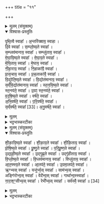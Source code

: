 +++
title = "११"

+++

<details><summary>मूलम् (संयुक्तम्)</summary>

पृ॒थि॒व्यै स्वाहा॒न्तरि॑ख्षाय॒ स्वाहा॑ दि॒वे स्वाहा॑ सम्प्लोष्य॒ते स्वाहा॑ स॒म्प्लव॑मानाय॒ स्वाहा॒ सम्प्लु॑ताय॒ स्वाहा॑ मेघायिष्य॒ते स्वाहा॑ मेघाय॒ते स्वाहा॑ मेघि॒ताय॒ स्वाहा॑ मे॒घाय॒ स्वाहा॑ नीहा॒राय॒ स्वाहा॑ नि॒हाका॑यै॒ स्वाहा᳚ प्रास॒चाय॒ स्वाहा᳚ प्रच॒लाका॑यै॒ स्वाहा॑ विद्योतिष्य॒ते स्वाहा॑ वि॒द्योत॑मानाय॒ स्वाहा॑ सव्ँवि॒द्योत॑मानाय॒ स्वाहा᳚ स्तनयिष्य॒ते स्वाहा᳚ स्त॒नय॑ते॒ स्वाहो॒ग्रꣵ स्त॒नय॑ते॒ स्वाहा॑ वर्षिष्य॒ते स्वाहा॒ वर्ष॑ते॒ स्वाहा॑भि॒वर्ष॑ते॒ स्वाहा॑ परि॒वर्ष॑ते॒ स्वाहा॑ स॒व्ँवर्ष॑ते [33]  
स्वाहा॑नु॒वर्ष॑ते॒ स्वाहा॑
</details>

<details open><summary>विश्वास-प्रस्तुतिः</summary>

पृ॒थि॒व्यै स्वाहा᳚ । अ॒न्तरि॑ख्षाय॒ स्वाहा ।  
दि॒वे स्वाहा᳚ । स॒म्प्लो॒ष्य॒ते स्वाहा᳚ ।  
स॒म्प्लव॑मानाय॒ स्वाहा᳚ । सम्प्लु॑ताय॒ स्वाहा᳚ ।  
मे॒घा॒यि॒ष्य॒ते स्वाहा᳚ । मे॒घा॒य॒ते स्वाहा᳚ ।  
मे॒घि॒ताय॒ स्वाहा᳚ । मे॒घाय॒ स्वाहा᳚ ।  
नी॒हा॒राय॒ स्वाहा᳚ । नि॒हाका॑यै॒ स्वाहा᳚ ।  
प्रा॒स॒चाय॒ स्वाहा᳚ । प्र॒च॒लाका॑यै॒ स्वाहा᳚ ।  
वि॒द्यो॒ति॒ष्य॒ते स्वाहा᳚ । वि॒द्योत॑मानाय॒ स्वाहा᳚ ।  
स॒व्ँवि॒द्योत॑मानाय॒ स्वाहा᳚ । स्त॒न॒यि॒ष्य॒ते स्वाहा᳚ ।  
स्त॒नय॑ते॒ स्वाहा᳚ । उ॒ग्रꣵ स्त॒नय॑ते॒ स्वाहा᳚ ।  
व॒र्॒षि॒ष्य॒ते स्वाहा᳚ । वर्ष॑ते॒ स्वाहा᳚ ।  
अ॒भि॒वर्ष॑ते॒ स्वाहा᳚ । प॒रि॒वर्ष॑ते॒ स्वाहा᳚ ।  
स॒व्ँवर्ष॑ते॒ स्वाहा᳚ [33]। अ॒नु॒वर्ष॑ते॒ स्वाहा᳚ ।
</details>

<details><summary>मूलम्</summary>

पृ॒थि॒व्यै स्वाहा᳚ । अ॒न्तरि॑ख्षाय॒ स्वाहा ।  
दि॒वे स्वाहा᳚ । स॒म्प्लो॒ष्य॒ते स्वाहा᳚ ।  
स॒म्प्लव॑मानाय॒ स्वाहा᳚ । सम्प्लु॑ताय॒ स्वाहा᳚ ।  
मे॒घा॒यि॒ष्य॒ते स्वाहा᳚ । मे॒घा॒य॒ते स्वाहा᳚ ।  
मे॒घि॒ताय॒ स्वाहा᳚ । मे॒घाय॒ स्वाहा᳚ ।  
नी॒हा॒राय॒ स्वाहा᳚ । नि॒हाका॑यै॒ स्वाहा᳚ ।  
प्रा॒स॒चाय॒ स्वाहा᳚ । प्र॒च॒लाका॑यै॒ स्वाहा᳚ ।  
वि॒द्यो॒ति॒ष्य॒ते स्वाहा᳚ । वि॒द्योत॑मानाय॒ स्वाहा᳚ ।  
स॒व्ँवि॒द्योत॑मानाय॒ स्वाहा᳚ । स्त॒न॒यि॒ष्य॒ते स्वाहा᳚ ।  
स्त॒नय॑ते॒ स्वाहा᳚ । उ॒ग्रꣵ स्त॒नय॑ते॒ स्वाहा᳚ ।  
व॒र्॒षि॒ष्य॒ते स्वाहा᳚ । वर्ष॑ते॒ स्वाहा᳚ ।  
अ॒भि॒वर्ष॑ते॒ स्वाहा᳚ । प॒रि॒वर्ष॑ते॒ स्वाहा᳚ ।  
स॒व्ँवर्ष॑ते॒ स्वाहा᳚ [33]। अ॒नु॒वर्ष॑ते॒ स्वाहा᳚ ।
</details>

<details><summary>भट्टभास्करटीका</summary>

1अथाश्वमेधे नक्तंहोमाः - पृथिव्यै स्वाहेत्यादयः निगदसिद्धाः ॥ संप्लवनं वर्षार्थमुपक्रमः; त्रैकाल्येन प्रवृत्तिरुच्यते । लृट् व्यत्ययेन । मेघायिष्यते मेघान् करिष्यते । 'शब्दवैर' इति क्यङ्, व्यत्ययेन परस्मैपदम् । मेघायते मेघमात्मन इच्छते । 'नच्छन्दस्यपुत्रस्य' इतीत्वाभावः । मेधिताय सञ्जातमेघाय । इतच्प्रत्ययः 'तदस्य सञ्जातम्' इति । मेघाय वर्षहेतवे । निहाका नीहारस्य परा काष्ठा यत्र निहततरं कोष्ठं इति प्रयुञ्जते शीतेनार्ताः । तमोभिभूताय प्रासचाय नीहारेण संकुचते यत्र जन्तवः शीतेन संकुचिता भवन्ति' तमसा वा निश्चेष्टाः । सर्वत्र पृषोदरादित्वादिष्टरूपसिद्धिः । प्रचलाका हेमन्तसमाप्तिकालः यत्रेतश्चेतश्च प्रचलन्ति जन्तवः । यद्वा - प्रकर्षेण चलन्ति । विशीर्य शिष्यन्त इति विद्योतनं विरळद्योतनम् । स्तननं शब्दनम् । उग्रं उद्रूर्णं श्रवणकटुकम् । वर्षणं धारापातनम् । अभिवर्षणं उपर्युपरि वर्षणम् । परिवर्षणं सर्वतो वर्षणम् । संवर्षणं सङ्गतपटलवर्षणम् । अनुवर्षणं स्थित्वास्थित्वा वर्षणम् ॥
</details>

<details><summary>मूलम् (संयुक्तम्)</summary>

शीकायिष्य॒ते स्वाहा॑ शीकाय॒ते स्वाहा॑ शीकि॒ताय॒ स्वाहा᳚ प्रोषिष्य॒ते स्वाहा᳚ प्रुष्ण॒ते स्वाहा॑ परिप्रुष्ण॒ते स्वाहो᳚द्ग्रहीष्य॒ते स्वाहो᳚द्गृह्ण॒ते स्वाहोद्गृ॑हीताय॒ स्वाहा॑ विप्लोष्य॒ते स्वाहा॑ वि॒प्लव॑मानाय॒ स्वाहा॒ विप्लु॑ताय॒ स्वाहा॑तफ्स्य॒ते स्वाहा॒तप॑ते॒ स्वाहो॒ग्रमा॒तप॑ते॒ स्वाह॒र्ग्भ्यस्स्वाहा॒ यजु॑र्भ्य॒स्स्वाहा॒ साम॑भ्य॒स्स्वाहाऽङ्गि॑रोभ्य॒स्स्वाहा॒ वेदे᳚भ्य॒स्स्वाहा॒ गाथा᳚भ्य॒स्स्वाहा॑ नाराश॒ꣳ॒सीभ्य॒स्स्वाहा॒ रैभी᳚भ्य॒स्स्वाहा॒ सर्व॑स्मै॒ स्वाहा᳚ ॥ [34]  
</details>

<details open><summary>विश्वास-प्रस्तुतिः</summary>

शी॒का॒यि॒ष्य॒ते स्वाहा᳚ । शी॒का॒य॒ते स्वाहा᳚ । शी॒कि॒ताय॒ स्वाहा᳚ ।  
प्रो॒षि॒ष्य॒ते स्वाहा᳚ । प्रु॒ष्णु॒ते स्वाहा᳚ । प॒रि॒प्रु॒ष्ण॒ते स्वाहा᳚ ।  
उ॒द्ग्र॒ही॒ष्य॒ते स्वाहा᳚ । उ॒द्गृ॒ह्ण॒ते स्वाहा᳚ । उद्गृ॑हीताय॒ स्वाहा᳚ ।  
वि॒प्लो॒ष्य॒ते स्वाहा᳚ । वि॒प्लव॑मानाय॒ स्वाहा᳚ । विप्लु॑ताय॒ स्वाहा᳚ ।  
आ॒त॒फ्स्य॒ते स्वाहा᳚ । आ॒तप॑ते॒ स्वाहा᳚ । उ॒ग्रमा॒तप॑ते॒ स्वाहा᳚ ।  
ऋ॒ग्भ्यस् स्वाहा᳚ । यजु॑र्भ्य॒स् स्वाहा᳚ । साम॑भ्य॒स् स्वाहा᳚ ।  
अङ्गि॑रोभ्य॒स् स्वाहा᳚ । वेदे᳚भ्य॒स् स्वाहा᳚ । गाथा᳚भ्य॒स्स्वाहा᳚ ।  
ना॒रा॒श॒ꣳ॒सीभ्य॒स् स्वाहा᳚ । रेभी᳚भ्य॒स् स्वाहा᳚ । सर्व॑स्मै॒ स्वाहा᳚ ॥ [34]  
</details>

<details><summary>मूलम्</summary>

शी॒का॒यि॒ष्य॒ते स्वाहा᳚ । शी॒का॒य॒ते स्वाहा᳚ । शी॒कि॒ताय॒ स्वाहा᳚ ।  
प्रो॒षि॒ष्य॒ते स्वाहा᳚ । प्रु॒ष्णु॒ते स्वाहा᳚ । प॒रि॒प्रु॒ष्ण॒ते स्वाहा᳚ ।  
उ॒द्ग्र॒ही॒ष्य॒ते स्वाहा᳚ । उ॒द्गृ॒ह्ण॒ते स्वाहा᳚ । उद्गृ॑हीताय॒ स्वाहा᳚ ।  
वि॒प्लो॒ष्य॒ते स्वाहा᳚ । वि॒प्लव॑मानाय॒ स्वाहा᳚ । विप्लु॑ताय॒ स्वाहा᳚ ।  
आ॒त॒फ्स्य॒ते स्वाहा᳚ । आ॒तप॑ते॒ स्वाहा᳚ । उ॒ग्रमा॒तप॑ते॒ स्वाहा᳚ ।  
ऋ॒ग्भ्यस् स्वाहा᳚ । यजु॑र्भ्य॒स् स्वाहा᳚ । साम॑भ्य॒स् स्वाहा᳚ ।  
अङ्गि॑रोभ्य॒स् स्वाहा᳚ । वेदे᳚भ्य॒स् स्वाहा᳚ । गाथा᳚भ्य॒स्स्वाहा᳚ ।  
ना॒रा॒श॒ꣳ॒सीभ्य॒स् स्वाहा᳚ । रेभी᳚भ्य॒स् स्वाहा᳚ । सर्व॑स्मै॒ स्वाहा᳚ ॥ [34]  
</details>

<details><summary>भट्टभास्करटीका</summary>

2शीकायिष्यते शीकां करिष्यते वृष्ट्युत्तरकालं सिमसिमसिमाकरणं शीकाकरणम् । अन्य आह - वर्षहेतुकं शैत्यं शीकीकरणमिति । शीकायते शीकमिच्छते । शीकिताय सञ्जातशीकाय । प्रोषणं पूरणादि । पूष प्लुहस्नेहसेचनपूरणेषु । उद्ग्रहणं वर्षस्योपरमः; मेघानां वा वर्षोत्तरकालं ऊर्ध्वनयनम् । संप्लावो मेघानामप्युपरमः । विप्लवः प्रतीपकः । आतपनं रविकिरणैः सर्वतो दाहः । ऋचः पादबद्धा मन्त्राः । अपदानि यजूंषि सामानि गीतयः । अङ्गिरोभिर्दृष्टाः शाखाविशेषा अङ्गिरोविधायकाः । गाथा वैदिकाः श्लोकाः अविधायकाः । नरैः शंसनीया देवताविशेषा नाराशंसाः, तत्सम्बन्धिन्य ऋचो नाराशंस्यः । रेभः शब्दकृदग्निः । तदीया ऋचो रैभ्यः । उत्सादि लक्षणोऽञ् । गोबलीवर्दन्यायेन व्यतिरिक्तविषयः ऋक्छब्दोत्र द्रष्टव्यः॥

इति सप्तमे पञ्चमे एकादशोनुवाकः ॥
</details>
